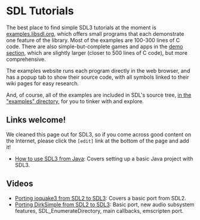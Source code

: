 # SDL Tutorials

The best place to find simple SDL3 tutorials at the moment is [examples.libsdl.org](https://examples.libsdl.org/SDL3/), which offers small programs that each demonstrate one feature of the library. Most of the examples are 100-300 lines of C code. There are also simple-but-complete games and apps in the [demo section](https://examples.libsdl.org/SDL3/demo/), which are slightly larger (closer to 500 lines of C code), but more comprehensive.

The examples website runs each program directly in the web browser, and has a popup tab to show their source code, with all symbols linked to their wiki pages for easy research.

And, of course, all of the examples are included in SDL's source tree, [in the "examples" directory](https://github.com/libsdl-org/SDL/tree/main/examples), for you to tinker with and explore.

## Links welcome!

We cleaned this page out for SDL3, so if you come across good content on the Internet, please click the `[edit]` link at the bottom of the page and add it!

- [How to use SDL3 from Java](https://mccue.dev/pages/12-26-24-sdl3-java): Covers setting up a basic Java project with SDL3.

## Videos

- [Porting ioquake3 from SDL2 to SDL3](https://youtu.be/i3yVqWYFbCE): Covers a basic port from SDL2.
- [Porting DirkSimple from SDL2 to SDL3](https://youtu.be/V_MWXDr3Nu4): Basic port, new audio subsystem features, SDL_EnumerateDirectory, main callbacks, emscripten port.
